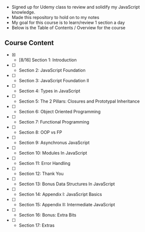 - Signed up for Udemy class to review and solidify my JavaScript knowledge.
- Made this repository to hold on to my notes
- My goal for this course is to learn/review 1 section a day
- Below is the Table of Contents / Overview for the course

## Course Content
- [x] - [8/16] Section 1: Introduction
- [ ] - Section 2: JavaScript Foundation
- [ ] - Section 3: JavaScript Foundation II
- [ ] - Section 4: Types in JavaScript
- [ ] - Section 5: The 2 Pillars: Closures and Prototypal Inheritance
- [ ] - Section 6: Object Oriented Programming
- [ ] - Section 7: Functional Programming
- [ ] - Section 8: OOP vs FP
- [ ] - Section 9: Asynchronus JavaScript
- [ ] - Section 10: Modules In JavaScript
- [ ] - Section 11: Error Handling
- [ ] - Section 12: Thank You
- [ ] - Section 13: Bonus Data Structures In JavaScript
- [ ] - Section 14: Appendix I: JavaScript Basics
- [ ] - Section 15: Appendix II: Intermediate JavaScript
- [ ] - Section 16: Bonus: Extra Bits
- [ ] - Section 17: Extras

